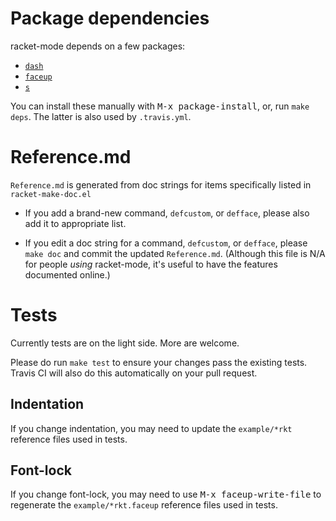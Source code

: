 # Package dependencies

racket-mode depends on a few packages:

- [`dash`](http://melpa.org/#/dash)
- [`faceup`](http://melpa.org/#/faceup)
- [`s`](http://melpa.org/#/s)

You can install these manually with <kbd>M-x package-install</kbd>,
or, run `make deps`. The latter is also used by `.travis.yml`.

# Reference.md

`Reference.md` is generated from doc strings for items specifically
listed in `racket-make-doc.el`

- If you add a brand-new command, `defcustom`, or `defface`, please
  also add it to appropriate list.

- If you edit a doc string for a command, `defcustom`, or `defface`,
  please `make doc` and commit the updated `Reference.md`. (Although
  this file is N/A for people _using_ racket-mode, it's useful to have
  the features documented online.)

# Tests

Currently tests are on the light side. More are welcome.

Please do run `make test` to ensure your changes pass the existing
tests. Travis CI will also do this automatically on your pull request.

## Indentation

If you change indentation, you may need to update the `example/*rkt`
reference files used in tests.

## Font-lock

If you change font-lock, you may need to use <kbd>M-x
faceup-write-file</kbd> to regenerate the `example/*rkt.faceup`
reference files used in tests.

